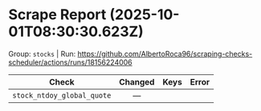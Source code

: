 # Scrape Report (2025-10-01T08:30:30.623Z)

Group: `stocks`  |  Run: https://github.com/AlbertoRoca96/scraping-checks-scheduler/actions/runs/18156224006

| Check | Changed | Keys | Error |
|---|:---:|:--|:--|
| `stock_ntdoy_global_quote` | — |  |  |
